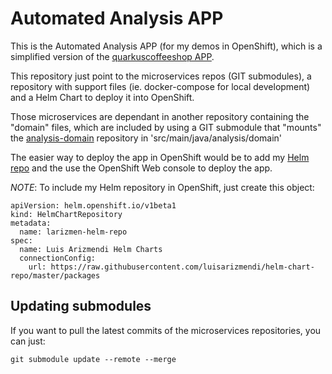 # Automated Analysis APP

This is the Automated Analysis APP (for my demos in OpenShift), which is a simplified version of the [quarkuscoffeeshop APP](https://github.com/quarkuscoffeeshop).

This repository just point to the microservices repos (GIT submodules), a repository with support files (ie. docker-compose for local development) and a Helm Chart to deploy it into OpenShift.

Those microservices are dependant in another repository containing the "domain" files, which are included by using a GIT submodule that "mounts" the [analysis-domain](https://github.com/luisarizmendi/analysis-domain) repository in 'src/main/java/analysis/domain'


The easier way to deploy the app in OpenShift would be to add my [Helm repo](https://github.com/luisarizmendi/helm-chart-repo) and the use the OpenShift Web console to deploy the app.

_NOTE_: To include my Helm repository in OpenShift, just create this object:

```
apiVersion: helm.openshift.io/v1beta1
kind: HelmChartRepository
metadata:
  name: larizmen-helm-repo
spec:
  name: Luis Arizmendi Helm Charts
  connectionConfig:
    url: https://raw.githubusercontent.com/luisarizmendi/helm-chart-repo/master/packages
```

## Updating submodules

If you want to pull the latest commits of the microservices repositories, you can just:

```
git submodule update --remote --merge
```